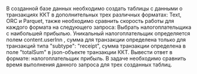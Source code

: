 В созданной базе данных необходимо создать таблицы с данными о транзакциях ККТ в дополнительных трех различных форматах: Text, ORC и Parquet, 
также необходимо сравнить скорость работы для каждого формата на следующего запроса: 
Выбрать налогоплательщика с наибольшей прибылью. 
Уникальный налогоплательщик определяется полем content.userInn , сумма для транзакции определена только для транзакций типа "subtype": "receipt", 
сумма транзакции определена в поле  "totalSum" в json-объекте транзакции ККТ. Вывести ответ в формате: налогоплательщик </t> прибыль.
В задаче необходимо сравнить время выполнения данного запроса для трех созданных таблиц. 

